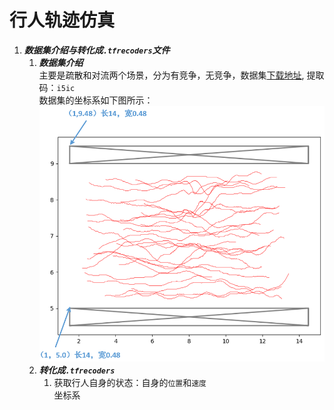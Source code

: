 # __行人轨迹仿真__
1. ***数据集介绍与转化成`.tfrecoders`文件***
    1. ***数据集介绍***  
    主要是疏散和对流两个场景，分为有竞争，无竞争，数据集[下载地址](https://pan.baidu.com/s/1CeBN5ZtGVWRH8BQeCqkvfg), 提取码：`i5ic`  
    数据集的坐标系如下图所示：  
    ![image](https://github.com/yuhanM01/RL_Trajectors_Prediction/blob/master/image/%E5%9C%BA%E6%99%AF%E5%9B%BE.png)
    2. ***转化成`.tfrecoders`***  
        1. 获取行人自身的状态：自身的`位置`和`速度`  
        坐标系




